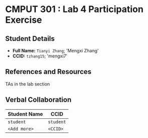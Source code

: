 # CMPUT 301 : Lab 4 Participation Exercise

## Student Details

- **Full Name:** `Tianyi Zhang`; 'Mengxi Zhang'
- **CCID:** `tzhang15`; 'mengxi7'

## References and Resources

TAs in the lab section

## Verbal Collaboration

| Student Name | CCID      |
| ------------ | --------- |
| `student`    | `student` |
| `<Add more>` | `<CCID>`  |
